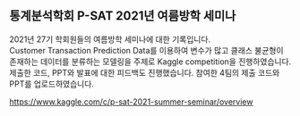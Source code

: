 ## 통계분석학회 P-SAT 2021년 여름방학 세미나
2021년 27기 학회원들의 여름방학 세미나에 대한 기록입니다.   
Customer Transaction Prediction Data를 이용하여 변수가 많고 클래스 불균형이 존재하는 데이터를 분류하는 모델링을 주제로 Kaggle competition을 진행하였습니다. 제출한 코드, PPT와 발표에 대한 피드백도 진행했습니다. 참여한 4팀의 제출 코드와 PPT를 업로드하였습니다.  

https://www.kaggle.com/c/p-sat-2021-summer-seminar/overview

